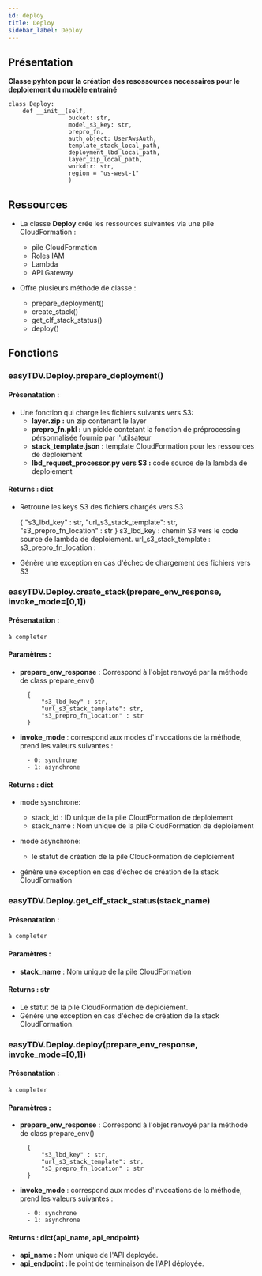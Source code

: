 ```yaml
---
id: deploy
title: Deploy
sidebar_label: Deploy
---
```



## Présentation

**Classe pyhton pour la création des resossources necessaires pour le deploiement du modèle entrainé**

```express
class Deploy:
    def __init__(self,
                 bucket: str,
                 model_s3_key: str,
                 prepro_fn,
                 auth_object: UserAwsAuth,
                 template_stack_local_path,
                 deployment_lbd_local_path,
                 layer_zip_local_path,
                 workdir: str,
                 region = "us-west-1"
                 )
```


## Ressources
* La classe **Deploy** crée les ressources suivantes via une pile CloudFormation :
    * pile CloudFormation
    * Roles IAM
    * Lambda
    * API Gateway

* Offre plusieurs méthode de classe : 
    * prepare_deployment()
    * create_stack()
    * get_clf_stack_status()
    * deploy()


## Fonctions 

### easyTDV.Deploy.prepare_deployment()
#### Présenatation : 
* Une fonction qui charge les fichiers suivants vers S3:
    * **layer.zip :** un zip contenant le layer <dill>
    * **prepro_fn.pkl :** un pickle contetant la fonction de préprocessing pérsonnalisée fournie par l'utilsateur
    * **stack_template.json :** template CloudFormation pour les ressources de deploiement
    * **lbd_request_processor.py vers S3 :** code source de la lambda de deploiement
#### Returns : dict
* Retroune les keys S3 des fichiers chargés vers S3
  

    {
        "s3_lbd_key" : str,
        "url_s3_stack_template": str,
        "s3_prepro_fn_location" : str
    } 
    s3_lbd_key : chemin S3 vers le code source de lambda de deploiement.
    url_s3_stack_template : 
    s3_prepro_fn_location :

* Génère une exception en cas d'échec de chargement des fichiers vers S3


### easyTDV.Deploy.create_stack(prepare_env_response, invoke_mode=[0,1])
#### Présenatation : 
    à completer
#### Paramètres : 
* **prepare_env_response** :
    Correspond à l'objet renvoyé par la méthode de class prepare_env()

        {
            "s3_lbd_key" : str,
            "url_s3_stack_template": str,
            "s3_prepro_fn_location" : str
        } 

* **invoke_mode** :  correspond aux modes d'invocations de la méthode, prend les valeurs suivantes : 
    
        - 0: synchrone
        - 1: asynchrone
#### Returns : dict
* mode sysnchrone:
    
    * stack_id : ID unique de la pile CloudFormation de deploiement
    * stack_name : Nom unique de la pile CloudFormation de deploiement
* mode asynchrone:
    * le statut de création de la pile CloudFormation de deploiement
* génère une exception en cas d'échec de création de la stack CloudFormation


### easyTDV.Deploy.get_clf_stack_status(stack_name)
#### Présenatation : 
    à completer
#### Paramètres : 
* **stack_name** : Nom unique de la pile CloudFormation

#### Returns : str
* Le statut de la pile CloudFormation de deploiement.
* Génère une exception en cas d'échec de création de la stack CloudFormation.

### easyTDV.Deploy.deploy(prepare_env_response, invoke_mode=[0,1])
#### Présenatation : 
    à completer
#### Paramètres : 
* **prepare_env_response** : 
    Correspond à l'objet renvoyé par la méthode de class prepare_env()

        {
            "s3_lbd_key" : str,
            "url_s3_stack_template": str,
            "s3_prepro_fn_location" : str
        } 
* **invoke_mode** : correspond aux modes d'invocations de la méthode, prend les valeurs suivantes : 
    
        - 0: synchrone
        - 1: asynchrone

#### Returns : dict{api_name, api_endpoint}
* **api_name :** Nom unique de l'API deployée.
* **api_endpoint :** le point de terminaison de l'API déployée.


